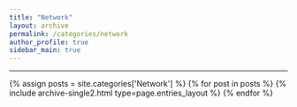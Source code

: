 ```yaml
---
title: "Network"
layout: archive
permalink: /categories/network
author_profile: true
sidebar_main: true
---
```


<!-- 공백이 포함되어 있는 카테고리 이름의 경우 site.categories.['a b c'] 이런식으로! -->

***

{% assign posts = site.categories['Network'] %}
{% for post in posts %} {% include archive-single2.html type=page.entries_layout %} {% endfor %}